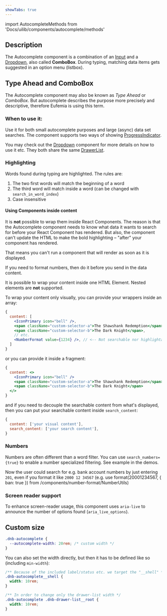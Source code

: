 ```yaml
---
showTabs: true
---
```


import AutocompleteMethods from 'Docs/uilib/components/autocomplete/methods'

## Description

The Autocomplete component is a combination of an [Input](/uilib/components/input) and a [Dropdown](/uilib/components/dropdown), also called **ComboBox**. During typing, matching data items gets suggested in an option menu (listbox).

## Type Ahead and ComboBox

The Autocomplete component may also be known as _Type Ahead_ or _ComboBox_. But autocomplete describes the purpose more precisely and descriptive, therefore Eufemia is using this term.

### When to use it:

Use it for both small autocomplete purposes and large (async) data set searches. The component supports two ways of showing [ProgressIndicator](/uilib/components/progress-indicator).

You may check out the [Dropdown](/uilib/components/dropdown/info) component for more details on how to use it etc. They both share the same [DrawerList](/uilib/components/fragments/drawer-list).

### Highlighting

Words found during typing are highlighted. The rules are:

1. The two first words will match the beginning of a word
1. The third word will match inside a word (can be changed with `search_in_word_index`)
1. Case insensitive

#### Using Components inside content

It is **not** possible to wrap them inside React Components. The reason is that the Autocomplete component needs to know what data it wants to search for before your React Component has rendered. But also, the component can't update the HTML to make the bold highlighting – "after" your component has rendered.

That means you can't run a component that will render as soon as it is displayed.

If you need to format numbers, then do it before you send in the data content.

It is possible to wrap your content inside one HTML Element. Nested elements are **not** supported.

To wrap your content only visually, you can provide your wrappers inside an array:

```jsx
{
  content: [
    <IconPrimary icon="bell" />,
    <span className="custom-selector-a">The Shawshank Redemption</span>,
    <span className="custom-selector-b">The Dark Knight</span>,
    // etc.
    <NumberFormat value={1234} />, // <-- Not searchable nor highlightable
  ]
}
```

or you can provide it inside a fragment:

```jsx
{
  content: <>
    <IconPrimary icon="bell" />
    <span className="custom-selector-a">The Shawshank Redemption</span>
    <span className="custom-selector-b">The Dark Knight</span>
  </>
}
```

and if you need to decouple the searchable content from what's displayed, then you can put your searchable content inside `search_content`:

```jsx
{
  content: ['your visual content'],
  search_content: ['your search content'],
}
```

### Numbers

Numbers are often different than a word filter. You can use `search_numbers={true}` to enable a number specialized filtering. See example in the demos.

Now the user could search for e.g. bank account numbers by just entering `201`, even if you format it like `2000 12 34567` (e.g. use format(20001234567, \{ ban: true \}) from /components/number-format/NumberUtils)

### Screen reader support

To enhance screen-reader usage, this component uses `aria-live` to announce the number of options found (`aria_live_options`).

## Custom size

```css
.dnb-autocomplete {
  --autocomplete-width: 20rem; /* custom width */
}
```

You can also set the width directly, but then it has to be defined like so (including `min-width`):

```css
/** Because of the included label/status etc. we target the "__shell" */
.dnb-autocomplete__shell {
  width: 10rem;
}

/** In order to change only the drawer-list width */
.dnb-autocomplete .dnb-drawer-list__root {
  width: 10rem;
}
```

<AutocompleteMethods></AutocompleteMethods>

